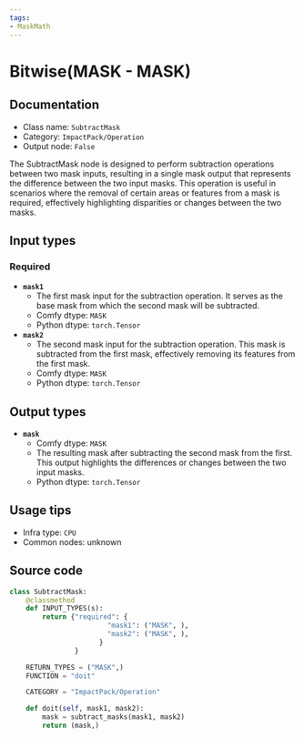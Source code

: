 ```yaml
---
tags:
- MaskMath
---
```


# Bitwise(MASK - MASK)
## Documentation
- Class name: `SubtractMask`
- Category: `ImpactPack/Operation`
- Output node: `False`

The SubtractMask node is designed to perform subtraction operations between two mask inputs, resulting in a single mask output that represents the difference between the two input masks. This operation is useful in scenarios where the removal of certain areas or features from a mask is required, effectively highlighting disparities or changes between the two masks.
## Input types
### Required
- **`mask1`**
    - The first mask input for the subtraction operation. It serves as the base mask from which the second mask will be subtracted.
    - Comfy dtype: `MASK`
    - Python dtype: `torch.Tensor`
- **`mask2`**
    - The second mask input for the subtraction operation. This mask is subtracted from the first mask, effectively removing its features from the first mask.
    - Comfy dtype: `MASK`
    - Python dtype: `torch.Tensor`
## Output types
- **`mask`**
    - Comfy dtype: `MASK`
    - The resulting mask after subtracting the second mask from the first. This output highlights the differences or changes between the two input masks.
    - Python dtype: `torch.Tensor`
## Usage tips
- Infra type: `CPU`
- Common nodes: unknown


## Source code
```python
class SubtractMask:
    @classmethod
    def INPUT_TYPES(s):
        return {"required": {
                        "mask1": ("MASK", ),
                        "mask2": ("MASK", ),
                      }
                }

    RETURN_TYPES = ("MASK",)
    FUNCTION = "doit"

    CATEGORY = "ImpactPack/Operation"

    def doit(self, mask1, mask2):
        mask = subtract_masks(mask1, mask2)
        return (mask,)

```
